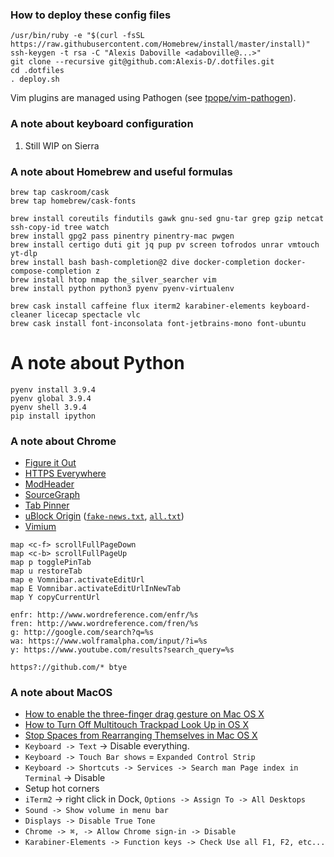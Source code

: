 ### How to deploy these config files

    /usr/bin/ruby -e "$(curl -fsSL https://raw.githubusercontent.com/Homebrew/install/master/install)"
    ssh-keygen -t rsa -C "Alexis Daboville <adaboville@...>"
    git clone --recursive git@github.com:Alexis-D/.dotfiles.git
    cd .dotfiles
    . deploy.sh

Vim plugins are managed using Pathogen (see
[tpope/vim-pathogen](https://github.com/tpope/vim-pathogen)).

### A note about keyboard configuration

1. Still WIP on Sierra

### A note about Homebrew and useful formulas

    brew tap caskroom/cask
    brew tap homebrew/cask-fonts

    brew install coreutils findutils gawk gnu-sed gnu-tar grep gzip netcat ssh-copy-id tree watch
    brew install gpg2 pass pinentry pinentry-mac pwgen
    brew install certigo duti git jq pup pv screen tofrodos unrar vmtouch yt-dlp
    brew install bash bash-completion@2 dive docker-completion docker-compose-completion z
    brew install htop nmap the_silver_searcher vim
    brew install python python3 pyenv pyenv-virtualenv

    brew cask install caffeine flux iterm2 karabiner-elements keyboard-cleaner licecap spectacle vlc
    brew cask install font-inconsolata font-jetbrains-mono font-ubuntu

# A note about Python

    pyenv install 3.9.4
    pyenv global 3.9.4
    pyenv shell 3.9.4
    pip install ipython

### A note about Chrome

* [Figure it Out](https://chrome.google.com/webstore/detail/figure-it-out/lialghmkggocekkpjbnoacohodmckfke?hl=en)
* [HTTPS Everywhere](https://chrome.google.com/webstore/detail/https-everywhere/gcbommkclmclpchllfjekcdonpmejbdp/related)
* [ModHeader](https://chrome.google.com/webstore/detail/modheader/idgpnmonknjnojddfkpgkljpfnnfcklj?hl=en)
* [SourceGraph](https://chrome.google.com/webstore/detail/sourcegraph/dgjhfomjieaadpoljlnidmbgkdffpack)
* [Tab Pinner](https://chrome.google.com/webstore/detail/tab-pinner-keyboard-short/mbcjcnomlakhkechnbhmfjhnnllpbmlh)
* [uBlock Origin](https://chrome.google.com/webstore/detail/ublock-origin/cjpalhdlnbpafiamejdnhcphjbkeiagm) ([`fake-news.txt`](https://raw.githubusercontent.com/ryanbr/fanboy-adblock/master/fake-news.txt), [`all.txt`](https://raw.githubusercontent.com/quenhus/uBlock-Origin-dev-filter/main/dist/google/all.txt))
* [Vimium](https://chrome.google.com/webstore/detail/vimium/dbepggeogbaibhgnhhndojpepiihcmeb)

```
map <c-f> scrollFullPageDown
map <c-b> scrollFullPageUp
map p togglePinTab
map u restoreTab
map e Vomnibar.activateEditUrl
map E Vomnibar.activateEditUrlInNewTab
map Y copyCurrentUrl
```

```
enfr: http://www.wordreference.com/enfr/%s
fren: http://www.wordreference.com/fren/%s
g: http://google.com/search?q=%s
wa: https://www.wolframalpha.com/input/?i=%s
y: https://www.youtube.com/results?search_query=%s
```

```
https?://github.com/* btye
```

### A note about MacOS

* [How to enable the three-finger drag gesture on Mac OS X](http://www.idownloadblog.com/2015/06/25/three-finger-drag-gesture-os-x-el-capitan/)
* [How to Turn Off Multitouch Trackpad Look Up in OS X](https://www.tekrevue.com/tip/how-to-turn-off-multitouch-trackpad-look-up-in-os-x/)
* [Stop Spaces from Rearranging Themselves in Mac OS X](http://osxdaily.com/2011/11/12/stop-spaces-rearranging-mac-os-x/)
* `Keyboard -> Text` -> Disable everything.
* `Keyboard -> Touch Bar shows` = `Expanded Control Strip`
* `Keyboard -> Shortcuts -> Services -> Search man Page index in Terminal` -> Disable
* Setup hot corners
* `iTerm2` -> right click in Dock, `Options -> Assign To -> All Desktops`
* `Sound -> Show volume in menu bar`
* `Displays -> Disable True Tone`
* `Chrome -> ⌘, -> Allow Chrome sign-in -> Disable`
* `Karabiner-Elements -> Function keys -> Check Use all F1, F2, etc...`

